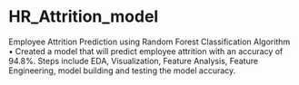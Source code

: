 # HR_Attrition_model
Employee Attrition Prediction using Random Forest Classification Algorithm                                                                 
•	Created a model that will predict employee attrition with an accuracy of 94.8%. Steps include EDA, Visualization, Feature Analysis, Feature Engineering, model building and testing the model accuracy.
